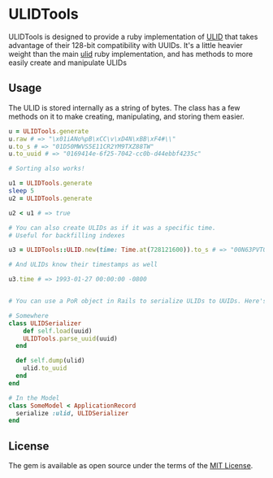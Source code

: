 # ULIDTools

ULIDTools is designed to provide a ruby implementation of [ULID](https://github.com/alizain/ulid) that takes advantage of their 128-bit compatibility with UUIDs. It's a little heavier weight than the main [ulid](https://github.com/rafaelsales/ulid) ruby implementation, and has methods to more easily create and manipulate ULIDs

## Usage

The ULID is stored internally as a string of bytes. The class has a few methods on it to make creating, manipulating, and storing them easier.

```ruby
u = ULIDTools.generate 
u.raw # => "\x01iANo%pB\xCC\v\xD4N\xBB\xF4#\\"
u.to_s # => "01D50MWVS5E11CR2YM9TXZ88TW"
u.to_uuid # => "0169414e-6f25-7042-cc0b-d44ebbf4235c"

# Sorting also works!

u1 = ULIDTools.generate
sleep 5
u2 = ULIDTools.generate

u2 < u1 # => true

# You can also create ULIDs as if it was a specific time.
# Useful for backfilling indexes

u3 = ULIDTools::ULID.new(time: Time.at(728121600)).to_s # => "00N63PVT00M6VD4GJJ6D4G6TMB"

# And ULIDs know their timestamps as well

u3.time # => 1993-01-27 00:00:00 -0800


# You can use a PoR object in Rails to serialize ULIDs to UUIDs. Here's an example for Postgres

# Somewhere
class ULIDSerializer
	def self.load(uuid)
    ULIDTools.parse_uuid(uuid)
  end

  def self.dump(ulid)
    ulid.to_uuid
  end
end

# In the Model
class SomeModel < ApplicationRecord
  serialize :ulid, ULIDSerializer
end

```

## License

The gem is available as open source under the terms of the [MIT License](https://opensource.org/licenses/MIT).
